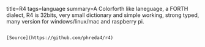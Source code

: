 title=R4
tags=language
summary=A Colorforth like laneguage, a FORTH dialect, R4 is 32bits, very small dictionary and simple working, strong typed, many version for windows/linux/mac and raspberry pi.
~~~~~~

[Source](https://github.com/phreda4/r4)

